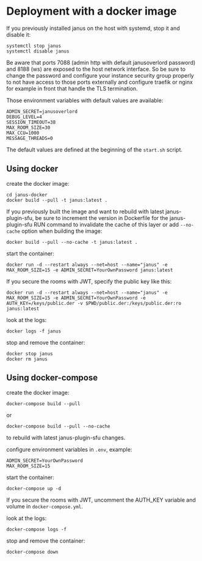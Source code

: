 # Deployment with a docker image

If you previously installed janus on the host with systemd, stop it and disable it:

```
systemctl stop janus
systemctl disable janus
```

Be aware that ports 7088 (admin http with default janusoverlord password) and 8188 (ws) are exposed to the host network interface.
So be sure to change the password and configure your instance security group properly to not have access to
those ports externally and configure traefik or nginx for example in front that handle the TLS termination.

Those environment variables with default values are available:

```
ADMIN_SECRET=janusoverlord
DEBUG_LEVEL=4
SESSION_TIMEOUT=38
MAX_ROOM_SIZE=30
MAX_CCU=1000
MESSAGE_THREADS=0
```

The default values are defined at the beginning of the `start.sh` script.

## Using docker

create the docker image:

```
cd janus-docker
docker build --pull -t janus:latest .
```

If you previously built the image and want to rebuild with latest janus-plugin-sfu, be sure to increment the
version in Dockerfile for the janus-plugin-sfu RUN command to invalidate the cache of this layer
or add `--no-cache` option when building the image:

```
docker build --pull --no-cache -t janus:latest .
```

start the container:

```
docker run -d --restart always --net=host --name="janus" -e MAX_ROOM_SIZE=15 -e ADMIN_SECRET=YourOwnPassword janus:latest
```

If you secure the rooms with JWT, specify the public key like this:

```
docker run -d --restart always --net=host --name="janus" -e MAX_ROOM_SIZE=15 -e ADMIN_SECRET=YourOwnPassword -e AUTH_KEY=/keys/public.der -v $PWD/public.der:/keys/public.der:ro janus:latest
```

look at the logs:

```
docker logs -f janus
```

stop and remove the container:

```
docker stop janus
docker rm janus
```

## Using docker-compose

create the docker image:

```
docker-compose build --pull
```

or

```
docker-compose build --pull --no-cache
```

to rebuild with latest janus-plugin-sfu changes.

configure environment variables in `.env`, example:

```
ADMIN_SECRET=YourOwnPassword
MAX_ROOM_SIZE=15
```

start the container:

```
docker-compose up -d
```

If you secure the rooms with JWT, uncomment the AUTH_KEY variable and volume in `docker-compose.yml`.

look at the logs:

```
docker-compose logs -f
```

stop and remove the container:

```
docker-compose down
```

